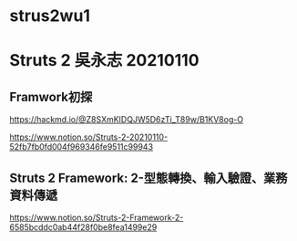 # strus2wu1
# Struts 2 吳永志 20210110 
## Framwork初探

https://hackmd.io/@Z8SXmKIDQJW5D6zTi_T89w/B1KV8og-O

https://www.notion.so/Struts-2-20210110-52fb7fb0fd004f969346fe9511c99943

## Struts 2 Framework: 2-型態轉換、輸入驗證、業務資料傳遞

https://www.notion.so/Struts-2-Framework-2-6585bcddc0ab44f28f0be8fea1499e29

